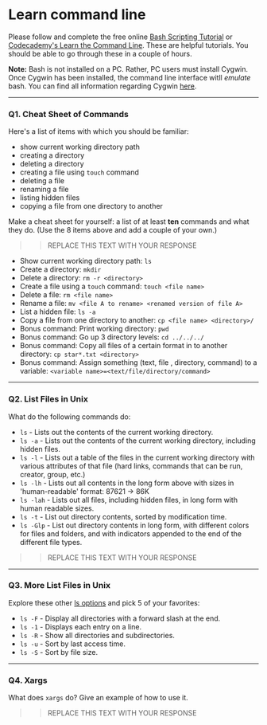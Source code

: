 # Learn command line

Please follow and complete the free online [Bash Scripting Tutorial](https://ryanstutorials.net/bash-scripting-tutorial/) or [Codecademy's Learn the Command Line](https://www.codecademy.com/learn/learn-the-command-line). These are helpful tutorials. You should be able to go through these in a couple of hours.

**Note:** Bash is not installed on a PC. Rather, PC users must install Cygwin. Once Cygwin has been installed, the command line interface witll _emulate_ bash. You can find all information regarding Cygwin [here](https://www.cygwin.com/).

---

### Q1.  Cheat Sheet of Commands  

Here's a list of items with which you should be familiar:  
* show current working directory path
* creating a directory
* deleting a directory
* creating a file using `touch` command
* deleting a file
* renaming a file
* listing hidden files
* copying a file from one directory to another

Make a cheat sheet for yourself: a list of at least **ten** commands and what they do.  (Use the 8 items above and add a couple of your own.)  

> > REPLACE THIS TEXT WITH YOUR RESPONSE
- Show current working directory path: `ls`
- Create a directory: `mkdir`
- Delete a directory: `rm -r <directory>`
- Create a file using a `touch` command: `touch <file name>`
- Delete a file: `rm <file name>`
- Rename a file: `mv <file A to rename> <renamed version of file A>`
- List a hidden file: `ls -a`
- Copy a file from one directory to another: `cp <file name> <directory>/`
- Bonus command: Print working directory: `pwd`
- Bonus command: Go up 3 directory levels: `cd ../../../`
- Bonus command: Copy all files of a certain format in to another directory: `cp star*.txt <directory>`
- Bonus command: Assign something (text, file , directory, command) to a variable: `<variable name>=<text/file/directory/command>` 
---

### Q2.  List Files in Unix   

What do the following commands do:  
* `ls` - Lists out the contents of the current working directory.  
* `ls -a`  - Lists out the contents of the current working directory, including hidden files.
* `ls -l`  - Lists out a table of the files in the current working directory with various attributes of that file (hard links, commands that can be run, creator, group, etc.)
* `ls -lh`  - Lists out all contents in the long form above with sizes in 'human-readable' format: 87621 -> 86K
* `ls -lah`  - Lists out all files, including hidden files,  in long form with human readable sizes.
* `ls -t`  - List out directory contents, sorted by modification time. 
* `ls -Glp`  - List out directory contents in long form, with different colors for files and folders, and with indicators appended to the end of the different file types. 

> > REPLACE THIS TEXT WITH YOUR RESPONSE

---

### Q3.  More List Files in Unix  

Explore these other [ls options](http://www.techonthenet.com/unix/basic/ls.php) and pick 5 of your favorites:

* `ls -F` - Display all directories with a forward slash at the end.
* `ls -1` - Displays each entry on a line.
* `ls -R` - Show all directories and subdirectories.
* `ls -u` - Sort by last access time.
* `ls -S` - Sort by file size.

---

### Q4.  Xargs   

What does `xargs` do? Give an example of how to use it.

> > REPLACE THIS TEXT WITH YOUR RESPONSE

 

